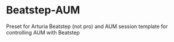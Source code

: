 # Beatstep-AUM
Preset for Arturia Beatstep (not pro) and AUM session template for controlling AUM with Beatstep

